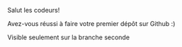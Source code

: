 Salut les codeurs!

Avez-vous réussi à faire votre premier dépôt sur Github :)


Visible seulement sur la branche seconde


